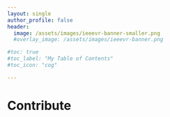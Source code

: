 ```yaml
---
layout: single
author_profile: false
header:
  image: /assets/images/ieeevr-banner-smaller.png
  #overlay_image: /assets/images/ieeevr-banner.png

#toc: true
#toc_label: "My Table of Contents"
#toc_icon: "cog"

---
```


<div>
<h1> Contribute </h1>


    
</div>
